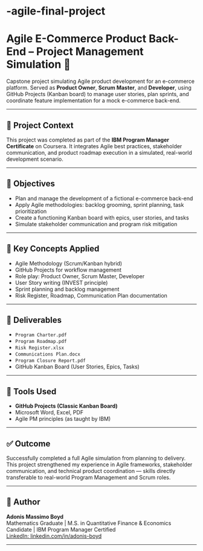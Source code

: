 # -agile-final-project
# Agile E-Commerce Product Back-End – Project Management Simulation 🛒

Capstone project simulating Agile product development for an e-commerce platform. Served as **Product Owner**, **Scrum Master**, and **Developer**, using GitHub Projects (Kanban board) to manage user stories, plan sprints, and coordinate feature implementation for a mock e-commerce back-end.

---

## 🚀 Project Context

This project was completed as part of the **IBM Program Manager Certificate** on Coursera. It integrates Agile best practices, stakeholder communication, and product roadmap execution in a simulated, real-world development scenario.

---

## 🎯 Objectives

- Plan and manage the development of a fictional e-commerce back-end
- Apply Agile methodologies: backlog grooming, sprint planning, task prioritization
- Create a functioning Kanban board with epics, user stories, and tasks
- Simulate stakeholder communication and program risk mitigation

---

## 🧠 Key Concepts Applied

- Agile Methodology (Scrum/Kanban hybrid)
- GitHub Projects for workflow management
- Role play: Product Owner, Scrum Master, Developer
- User Story writing (INVEST principle)
- Sprint planning and backlog management
- Risk Register, Roadmap, Communication Plan documentation

---

## 📁 Deliverables

- `Program Charter.pdf`
- `Program Roadmap.pdf`
- `Risk Register.xlsx`
- `Communications Plan.docx`
- `Program Closure Report.pdf`
- GitHub Kanban Board (User Stories, Epics, Tasks)

---

## 🧩 Tools Used

- **GitHub Projects (Classic Kanban Board)**
- Microsoft Word, Excel, PDF
- Agile PM principles (as taught by IBM)

---

## ✅ Outcome

Successfully completed a full Agile simulation from planning to delivery. This project strengthened my experience in Agile frameworks, stakeholder communication, and technical product coordination — skills directly transferable to real-world Program Management and Scrum roles.

---

## 🔗 Author

**Adonis Massimo Boyd**  
Mathematics Graduate | M.S. in Quantitative Finance & Economics Candidate | IBM Program Manager Certified  
[LinkedIn: linkedin.com/in/adonis-boyd](https://www.linkedin.com/in/adonis-boyd)

---

